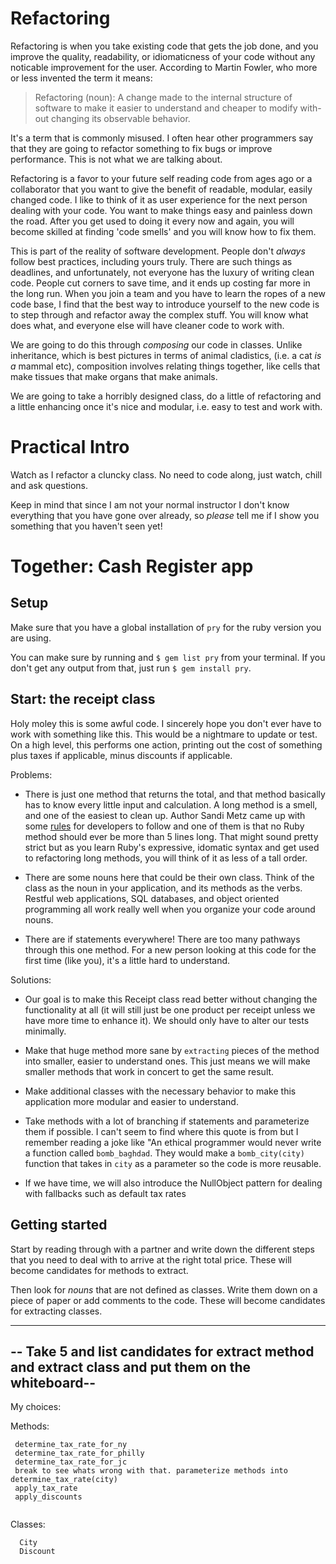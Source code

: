 # Refactoring

Refactoring is when you take existing code that gets the job done, and you improve the quality, readability, or idiomaticness of your code without any noticable improvement for the user. According to Martin Fowler, who more or less invented the term it means:

<blockquote>Refactoring (noun): A change made to the internal structure of software to make it easier to understand and cheaper to modify with-out changing its observable behavior.</blockquote>

It's a term that is commonly misused. I often hear other programmers say that they are going to refactor something to fix bugs or improve performance. This is not what we are talking about. 

Refactoring is a favor to your future self reading code from ages ago or a collaborator that you want to give the benefit of readable, modular, easily changed code. I like to think of it as user experience for the next person dealing with your code. You want to make things easy and painless down the road. After you get used to doing it every now and again, you will become skilled at finding 'code smells' and you will know how to fix them.

This is part of the reality of software development. People don't _always_ follow best practices, including yours truly. There are such things as deadlines, and unfortunately, not everyone has the luxury of writing clean code. People cut corners to save time, and it ends up costing far more in the long run. When you join a team and you have to learn the ropes of a new code base, I find that the best way to introduce yourself to the new code is to step through and refactor away the complex stuff. You will know what does what, and everyone else will have cleaner code to work with. 

We are going to do this through _composing_ our code in classes. Unlike inheritance, which is best pictures in terms of animal cladistics, (i.e. a cat *is a* mammal etc), composition involves relating things together, like cells that make tissues that make organs that make animals. 

We are going to take a horribly designed class, do a little of refactoring and a little enhancing once it's nice and modular, i.e. easy to test and work with.

# Practical Intro

Watch as I refactor a cluncky class. No need to code along, just watch, chill and ask questions.

Keep in mind that since I am not your normal instructor I don't know everything that you have gone over already, so _please_ tell me if I show you something that you haven't seen yet! 

# Together: Cash Register app

## Setup

Make sure that you have a global installation of `pry` for the ruby version you are using. 

You can make sure by running and `$ gem list pry` from your terminal. If you don't get any output from that, just run `$ gem install pry`.

## Start: the receipt class

Holy moley this is some awful code. I sincerely hope you don't ever have to work with something like this. This would be a nightmare to update or test. On a high level, this performs one action, printing out the cost of something plus taxes if applicable, minus discounts if applicable. 

Problems: 

* There is just one method that returns the total, and that method basically has to know every little input and calculation. A long method is a smell, and one of the easiest to clean up. Author Sandi Metz came up with some [rules](https://robots.thoughtbot.com/sandi-metz-rules-for-developers) for developers to follow and one of them is that no Ruby method should ever be more than 5 lines long. That might sound pretty strict but as you learn Ruby's expressive, idomatic syntax and get used to refactoring long methods, you will think of it as less of a tall order.

* There are some nouns here that could be their own class. Think of the class as the noun in your application, and its methods as the verbs. Restful web applications, SQL databases, and object oriented programming all work really well when you organize your code around nouns.

* There are if statements everywhere! There are too many pathways through this one method. For a new person looking at this code for the first time (like you), it's a little hard to understand. 

Solutions: 

* Our goal is to make this Receipt class read better without changing the functionality at all (it will still just be one product per receipt unless we have more time to enhance it). We should only have to alter our tests minimally.

* Make that huge method more sane by `extracting` pieces of the method into smaller, easier to understand ones. This just means we will make smaller methods that work in concert to get the same result.

* Make additional classes with the necessary behavior to make this application more modular and easier to understand.

* Take methods with a lot of branching if statements and parameterize them if possible. I can't seem to find where this quote is from but I remember reading a joke like "An ethical programmer would never write a function called `bomb_baghdad`. They would make a `bomb_city(city)` function that takes in `city` as a parameter so the code is more reusable.

* If we have time, we will also introduce the NullObject pattern for dealing with fallbacks such as default tax rates

## Getting started

Start by reading through with a partner and write down the different steps that you need to deal with to arrive at the right total price. These will become candidates for methods to extract. 

Then look for _nouns_ that are not defined as classes. Write them down on a piece of paper or add comments to the code. These will become candidates for extracting classes.

---------------------------------------------------------------------------------------------------
-- Take 5 and list candidates for extract method and extract class and put them on the whiteboard--
---------------------------------------------------------------------------------------------------

My choices: 

Methods:

```
 determine_tax_rate_for_ny
 determine_tax_rate_for_philly
 determine_tax_rate_for_jc
 break to see whats wrong with that. parameterize methods into determine_tax_rate(city)
 apply_tax_rate
 apply_discounts
 
```

Classes: 

```
  City
  Discount

```

